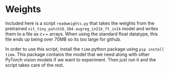 # Weights

Included here is a script `readweights.py` that takes the weights from the pretrained `vit_tiny_patch16_384.augreg_in21k_ft_in1k` model and writes them to a file as c++ arrays. When using the standard float datatype, this file ends up being over 70MB so its too large for github. 

In order to use this script, install the `timm` python package using `pip install timm`. This package contains the model that we need along with other PyTorch vision models if we want to experiment. Then just run it and the script takes care of the rest. 

